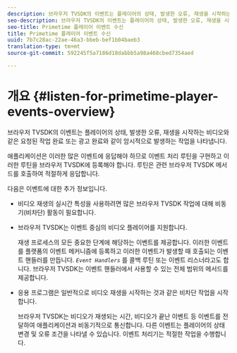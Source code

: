 ```yaml
---
description: 브라우저 TVSDK의 이벤트는 플레이어의 상태, 발생한 오류, 재생을 시작하는 비디오와 같은 요청된 작업 완료 또는 광고 완료와 같이 암시적으로 발생하는 작업을 나타냅니다.
seo-description: 브라우저 TVSDK의 이벤트는 플레이어의 상태, 발생한 오류, 재생을 시작하는 비디오와 같은 요청된 작업 완료 또는 광고 완료와 같이 암시적으로 발생하는 작업을 나타냅니다.
seo-title: Primetime 플레이어 이벤트 수신
title: Primetime 플레이어 이벤트 수신
uuid: 7b7c28ac-22ae-46a3-bbeb-bef1b04baeb3
translation-type: tm+mt
source-git-commit: 592245f5a7186d18dabbb5a98a468cbed7354aed

---
```



# 개요 {#listen-for-primetime-player-events-overview}

브라우저 TVSDK의 이벤트는 플레이어의 상태, 발생한 오류, 재생을 시작하는 비디오와 같은 요청된 작업 완료 또는 광고 완료와 같이 암시적으로 발생하는 작업을 나타냅니다.

애플리케이션은 이러한 많은 이벤트에 응답해야 하므로 이벤트 처리 루틴을 구현하고 이러한 루틴을 브라우저 TVSDK에 등록해야 합니다. 루틴은 관련 브라우저 TVSDK 메서드를 호출하여 적절하게 응답합니다.

다음은 이벤트에 대한 추가 정보입니다.

* 비디오 재생의 실시간 특성을 사용하려면 많은 브라우저 TVSDK 작업에 대해 비동기(비차단) 활동이 필요합니다.
* 브라우저 TVSDK는 이벤트 중심의 비디오 플레이어를 지원합니다.

   재생 프로세스의 모든 중요한 단계에 해당하는 이벤트를 제공합니다. 이러한 이벤트를 플랫폼의 이벤트 메커니즘에 등록하고 이러한 이벤트가 발생할 때 호출되는 이벤트 핸들러를 만듭니다. *`Event Handlers`* 를 콜백 루틴 또는 이벤트 리스너라고도 합니다. 브라우저 TVSDK는 이벤트 핸들러에서 사용할 수 있는 전체 범위의 메서드를 제공합니다.
* 응용 프로그램은 일반적으로 비디오 재생을 시작하는 것과 같은 비차단 작업을 시작합니다.

   브라우저 TVSDK는 비디오가 재생되는 시간, 비디오가 끝난 이벤트 등 이벤트를 전달하여 애플리케이션과 비동기적으로 통신합니다. 다른 이벤트는 플레이어의 상태 변경 및 오류 조건을 나타낼 수 있습니다. 이벤트 처리기는 적절한 작업을 수행합니다.

